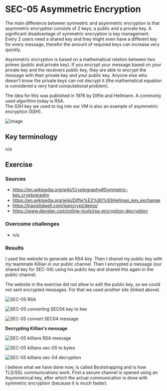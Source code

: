 # SEC-05 Asymmetric Encryption
The main difference between symmetric and asymmetric encryption is that asymmetric encryption consists of 2 keys; a public and a private key. A significant disadvantage of symmetric encryption is key management. Every 2 users need a shared key and they might even have a different key for every message, therefor the amount of required keys can increase very quickly.  

Asymmetric encryption is based on a mathematical relation between two primes (public and private key). If you encrypt your message based on your private key and the receivers public key, they are able to encrypt the message with their private key and your public key. Anyone else who doesn't know the private keys can not decrypt it (the mathematical equation is considered a very hard computational problem).
  
The idea for this was published in 1976 by Diffie and Hellmann. A commonly used algorithm today is RSA.  
The SSH key we used to log into our VM is also an example of asymmetric encryption (SSH).

![image](../00_includes/SEC/SEC-05_image.png)

## Key terminology
n/a

## Exercise
### Sources
- https://en.wikipedia.org/wiki/Cryptography#Symmetric-key_cryptography
- https://en.wikipedia.org/wiki/Diffie%E2%80%93Hellman_key_exchange
- https://travistidwell.com/jsencrypt/demo/
- https://www.devglan.com/online-tools/rsa-encryption-decryption

### Overcome challenges
- n/a

### Results
I used the website to generate an RSA key. Then I shared my public key with my teammate Killian in our public channel. Then I encrypted a message (our shared key for SEC-04) using his public key and shared this again in the public channel.

The website in the exercise did not allow to edit the public key, so we could not sent encrypted messages. For that we used another site (linked above).  

![SEC-05 RSA](../00_includes/SEC/SEC-05_1.png)  
  
![SEC-05 converting SEC04 key to hex](../00_includes/SEC/SEC-05_2.png)  

![SEC-05 convert SEC04 message](../00_includes/SEC/SEC-05_3.png)  
  
**Decrypting Killian's message**  

![SEC-05 killians RSA message](../00_includes/SEC/SEC-05_4.png)  
  
![SEC-05 killians sec-05 to bytes](../00_includes/SEC/SEC-05_5.png)  
  
![SEC-05 killians sec-04 decryption](../00_includes/SEC/SEC-05_6.png)  

I believe what we have done now, is called Bootstrapping and is how TLS/SSL communications work. First a secure channel is opened using an Asymmetrical key, after which the actual communication is done with symmetric encryption (because it is much faster).
